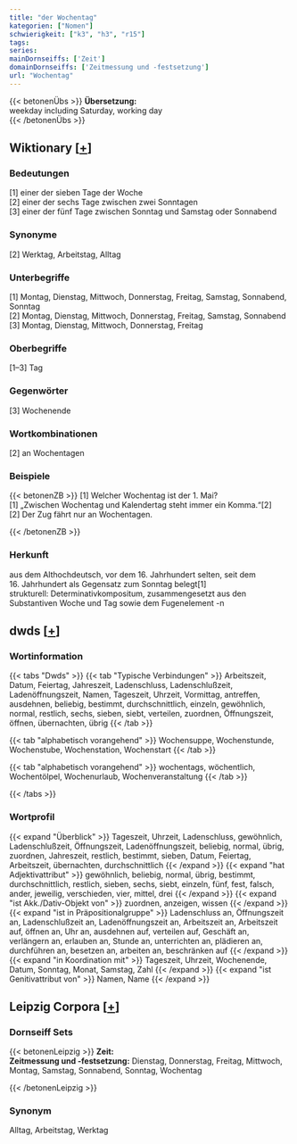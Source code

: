 ```yaml
---
title: "der Wochentag"
kategorien: ["Nomen"]
schwierigkeit: ["k3", "h3", "r15"]
tags:
series:
mainDornseiffs: ['Zeit']
domainDornseiffs: ['Zeitmessung und -festsetzung']
url: "Wochentag"
---
```


{{< betonenÜbs >}}
**Übersetzung:**  
weekday including Saturday, working day  
{{< /betonenÜbs >}}

## Wiktionary [[+](https://de.wiktionary.org/wiki/Wochentag)]

### Bedeutungen
[1] einer der sieben Tage der Woche  
[2] einer der sechs Tage zwischen zwei Sonntagen  
[3]  einer der fünf Tage zwischen Sonntag und Samstag oder Sonnabend  

### Synonyme
[2] Werktag, Arbeitstag, Alltag  

### Unterbegriffe
[1] Montag, Dienstag, Mittwoch, Donnerstag, Freitag, Samstag, Sonnabend, Sonntag  
[2] Montag, Dienstag, Mittwoch, Donnerstag, Freitag, Samstag, Sonnabend  
[3] Montag, Dienstag, Mittwoch, Donnerstag, Freitag  

### Oberbegriffe
[1–3] Tag  

### Gegenwörter
[3] Wochenende  

### Wortkombinationen
[2] an Wochentagen  

### Beispiele
{{< betonenZB >}}
[1] Welcher Wochentag ist der 1. Mai?  
[1] „Zwischen Wochentag und Kalendertag steht immer ein Komma.“[2]  
[2] Der Zug fährt nur an Wochentagen.  

{{< /betonenZB >}}
### Herkunft
aus dem Althochdeutsch, vor dem 16. Jahrhundert selten, seit dem 16. Jahrhundert als Gegensatz zum Sonntag belegt[1]  
strukturell: Determinativkompositum, zusammengesetzt aus den Substantiven Woche und Tag sowie dem Fugenelement -n  



## dwds [[+](https://www.dwds.de/wb/Wochentag)]

### Wortinformation
{{< tabs "Dwds" >}}
{{< tab "Typische Verbindungen" >}}
Arbeitszeit, Datum, Feiertag, Jahreszeit, Ladenschluss, Ladenschlußzeit, Ladenöffnungszeit, Namen, Tageszeit, Uhrzeit, Vormittag, antreffen, ausdehnen, beliebig, bestimmt, durchschnittlich, einzeln, gewöhnlich, normal, restlich, sechs, sieben, siebt, verteilen, zuordnen, Öffnungszeit, öffnen, übernachten, übrig
{{< /tab >}}

{{< tab "alphabetisch vorangehend" >}}
Wochensuppe, Wochenstunde, Wochenstube, Wochenstation, Wochenstart
{{< /tab >}}

{{< tab "alphabetisch vorangehend" >}}
wochentags, wöchentlich, Wochentölpel, Wochenurlaub, Wochenveranstaltung
{{< /tab >}}

{{< /tabs >}}

### Wortprofil
{{< expand "Überblick" >}} Tageszeit, Uhrzeit, Ladenschluss, gewöhnlich, Ladenschlußzeit, Öffnungszeit, Ladenöffnungszeit, beliebig, normal, übrig, zuordnen, Jahreszeit, restlich, bestimmt, sieben, Datum, Feiertag, Arbeitszeit, übernachten, durchschnittlich {{< /expand >}}
{{< expand "hat Adjektivattribut" >}} gewöhnlich, beliebig, normal, übrig, bestimmt, durchschnittlich, restlich, sieben, sechs, siebt, einzeln, fünf, fest, falsch, ander, jeweilig, verschieden, vier, mittel, drei {{< /expand >}}
{{< expand "ist Akk./Dativ-Objekt von" >}} zuordnen, anzeigen, wissen {{< /expand >}}
{{< expand "ist in Präpositionalgruppe" >}} Ladenschluss an, Öffnungszeit an, Ladenschlußzeit an, Ladenöffnungszeit an, Arbeitszeit an, Arbeitszeit auf, öffnen an, Uhr an, ausdehnen auf, verteilen auf, Geschäft an, verlängern an, erlauben an, Stunde an, unterrichten an, plädieren an, durchführen an, besetzen an, arbeiten an, beschränken auf {{< /expand >}}
{{< expand "in Koordination mit" >}} Tageszeit, Uhrzeit, Wochenende, Datum, Sonntag, Monat, Samstag, Zahl {{< /expand >}}
{{< expand "ist Genitivattribut von" >}} Namen, Name {{< /expand >}}

## Leipzig Corpora [[+](https://corpora.uni-leipzig.de/en/res?word=Wochentag&corpusId=deu_newscrawl-public_2018)]

### Dornseiff Sets
{{< betonenLeipzig >}}
**Zeit:**  
**Zeitmessung und -festsetzung:** Dienstag, Donnerstag, Freitag, Mittwoch, Montag, Samstag, Sonnabend, Sonntag, Wochentag  

{{< /betonenLeipzig >}}

### Synonym
Alltag, Arbeitstag, Werktag

